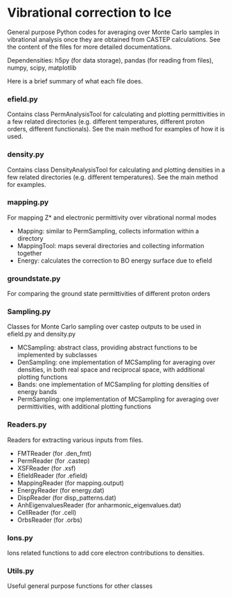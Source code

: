 # Vibrational correction to Ice

General purpose Python codes for averaging over Monte Carlo samples in vibrational analysis once they are obtained from CASTEP calculations. See the content of the files for more detailed documentations.

Dependensities: h5py (for data storage), pandas (for reading from files), numpy, scipy, matplotlib

Here is a brief summary of what each file does. 

### efield.py 
Contains class PermAnalysisTool for calculating and plotting permittivities in a few related directories (e.g. different temperatures, different proton orders, different functionals). See the main method for examples of how it is used. 

### density.py
Contains class DensityAnalysisTool for calculating and plotting densities in a few related directories (e.g. different temperatures). See the main method for examples. 

### mapping.py
For mapping Z* and electronic permittivity over vibrational normal modes
* Mapping: similar to PermSampling, collects information within a directory
* MappingTool: maps several directories and collecting information together
* Energy: calculates the correction to BO energy surface due to efield 

### groundstate.py 
For comparing the ground state permittivities of different proton orders 

### Sampling.py
Classes for Monte Carlo sampling over castep outputs to be used in efield.py and density.py
* MCSampling: abstract class, providing abstract functions to be implemented by subclasses
* DenSampling: one implementation of MCSampling for averaging over densities, in both real space and reciprocal space, with additional plotting functions
* Bands: one implementation of MCSampling for plotting densities of energy bands
* PermSampling: one implementation of MCSampling for averaging over permittivities, with additional plotting functions 

### Readers.py
Readers for extracting various inputs from files. 
* FMTReader (for .den_fmt)
* PermReader (for .castep)
* XSFReader (for .xsf)
* EfieldReader (for .efield)
* MappingReader (for mapping.output)
* EnergyReader (for energy.dat)
* DispReader (for disp_patterns.dat)
* AnhEigenvaluesReader (for anharmonic_eigenvalues.dat)
* CellReader (for .cell)
* OrbsReader (for .orbs) 

### Ions.py 
Ions related functions to add core electron contributions to densities. 

### Utils.py
Useful general purpose functions for other classes



